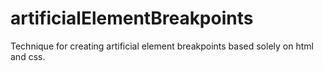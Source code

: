 # artificialElementBreakpoints
Technique for creating artificial element breakpoints based solely on html and css.
